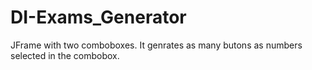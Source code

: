 # DI-Exams_Generator
JFrame with two comboboxes. 
It genrates as many butons as numbers selected in the combobox.
